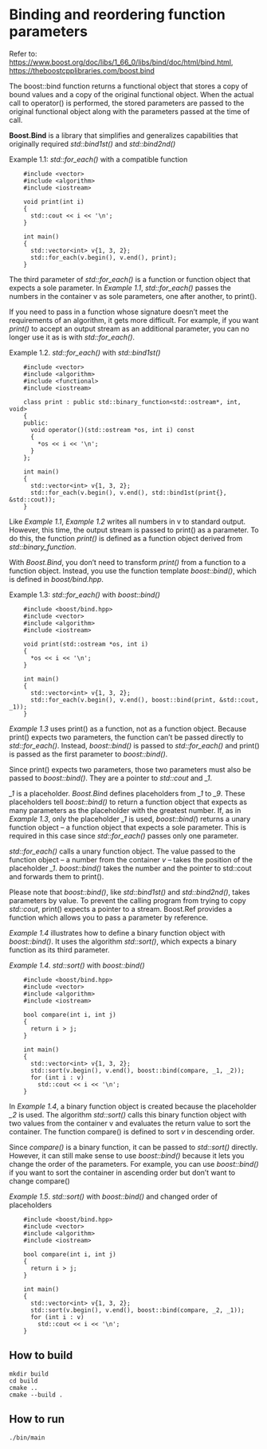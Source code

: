 # Binding and reordering function parameters

Refer to: https://www.boost.org/doc/libs/1_66_0/libs/bind/doc/html/bind.html, https://theboostcpplibraries.com/boost.bind

The boost::bind function returns a functional object that stores a copy of bound values and a copy of the original functional object. When the actual call to operator() is performed, the stored parameters are passed to the original functional object along with the parameters passed at the time of call.

**Boost.Bind** is a library that simplifies and generalizes capabilities that originally required *std::bind1st()* and *std::bind2nd()*

Example 1.1: *std::for_each()* with a compatible function
```
    #include <vector>
    #include <algorithm>
    #include <iostream>
    
    void print(int i)
    {
      std::cout << i << '\n';
    }
    
    int main()
    {
      std::vector<int> v{1, 3, 2};
      std::for_each(v.begin(), v.end(), print);
    }
```

The third parameter of *std::for_each()* is a function or function object that expects a sole parameter. In *Example 1.1*, *std::for_each()* passes the numbers in the container v as sole parameters, one after another, to print().

If you need to pass in a function whose signature doesn’t meet the requirements of an algorithm, it gets more difficult. For example, if you want *print()* to accept an output stream as an additional parameter, you can no longer use it as is with *std::for_each()*.

Example 1.2. *std::for_each()* with *std::bind1st()*
```
    #include <vector>
    #include <algorithm>
    #include <functional>
    #include <iostream>
    
    class print : public std::binary_function<std::ostream*, int, void>
    {
    public:
      void operator()(std::ostream *os, int i) const
      {
        *os << i << '\n';
      }
    };
    
    int main()
    {
      std::vector<int> v{1, 3, 2};
      std::for_each(v.begin(), v.end(), std::bind1st(print{}, &std::cout));
    }
```
Like *Example 1.1*, *Example 1.2* writes all numbers in v to standard output. However, this time, the output stream is passed to print() as a parameter. To do this, the function *print()* is defined as a function object derived from *std::binary_function*.

With *Boost.Bind*, you don’t need to transform *print()* from a function to a function object. Instead, you use the function template *boost::bind()*, which is defined in *boost/bind.hpp*.

Example 1.3: *std::for_each()* with *boost::bind()*
```
    #include <boost/bind.hpp>
    #include <vector>
    #include <algorithm>
    #include <iostream>
    
    void print(std::ostream *os, int i)
    {
      *os << i << '\n';
    }
    
    int main()
    {
      std::vector<int> v{1, 3, 2};
      std::for_each(v.begin(), v.end(), boost::bind(print, &std::cout, _1));
    }
```

*Example 1.3* uses print() as a function, not as a function object. Because print() expects two parameters, the function can’t be passed directly to *std::for_each()*. Instead, *boost::bind()* is passed to *std::for_each()* and print() is passed as the first parameter to *boost::bind()*.

Since print() expects two parameters, those two parameters must also be passed to *boost::bind()*. They are a pointer to *std::cout* and *_1*.

*_1* is a placeholder. *Boost.Bin*d defines placeholders from *_1* to *_9*. These placeholders tell *boost::bind()* to return a function object that expects as many parameters as the placeholder with the greatest number. If, as in *Example 1.3*, only the placeholder *_1* is used, *boost::bind(*) returns a unary function object – a function object that expects a sole parameter. This is required in this case since *std::for_each()* passes only one parameter.

*std::for_each()* calls a unary function object. The value passed to the function object – a number from the container *v* – takes the position of the placeholder *_1*. *boost::bind()* takes the number and the pointer to std::cout and forwards them to print().

Please note that *boost::bind()*, like *std::bind1st()* and *std::bind2nd()*, takes parameters by value. To prevent the calling program from trying to copy *std::cout*, print() expects a pointer to a stream. Boost.Ref provides a function which allows you to pass a parameter by reference.

*Example 1.4* illustrates how to define a binary function object with *boost::bind()*. It uses the algorithm *std::sort()*, which expects a binary function as its third parameter.

*Example 1.4*. *std::sort()* with *boost::bind()*
```
    #include <boost/bind.hpp>
    #include <vector>
    #include <algorithm>
    #include <iostream>
    
    bool compare(int i, int j)
    {
      return i > j;
    }
    
    int main()
    {
      std::vector<int> v{1, 3, 2};
      std::sort(v.begin(), v.end(), boost::bind(compare, _1, _2));
      for (int i : v)
        std::cout << i << '\n';
    }
```
In *Example 1.4*, a binary function object is created because the placeholder *_2* is used. The algorithm *std::sort()* calls this binary function object with two values from the container v and evaluates the return value to sort the container. The function compare() is defined to sort *v* in descending order.

Since *compare()* is a binary function, it can be passed to *std::sort()* directly. However, it can still make sense to use *boost::bind()* because it lets you change the order of the parameters. For example, you can use *boost::bind()* if you want to sort the container in ascending order but don’t want to change compare()

*Example 1.5*. *std::sort()* with *boost::bind()* and changed order of placeholders
```
    #include <boost/bind.hpp>
    #include <vector>
    #include <algorithm>
    #include <iostream>
    
    bool compare(int i, int j)
    {
      return i > j;
    }
    
    int main()
    {
      std::vector<int> v{1, 3, 2};
      std::sort(v.begin(), v.end(), boost::bind(compare, _2, _1));
      for (int i : v)
        std::cout << i << '\n';
    }
```
## How to build
```
mkdir build
cd build
cmake ..
cmake --build .
```

## How to run
```
./bin/main

```
